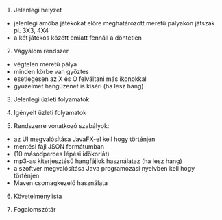 1. Jelenlegi helyzet
 - jelenlegi amőba játékokat előre meghatározott méretű pályakon játszák pl. 3X3, 4X4 
 - a két játékos között emiatt fennáll a döntetlen 


2. Vágyálom rendszer
  - végtelen méretű pálya
  - minden körbe van győztes
  - esetlegesen az X és O felváltani más ikonokkal
  - gyúzelmet hangüzenet is kíséri (ha lesz hang)

3. Jelenlegi üzleti folyamatok

4. Igényelt üzleti folyamatok

5. Rendszerre vonatkozó szabályok:
  - az UI megvalósítása JavaFX-el kell hogy történjen
  - mentési fájl JSON formátumban
  - (10 másodperces lépési időkorlát)
  - mp3-as kiterjesztésű hangfájlok használataz (ha lesz hang)
  - a szoftver megvalósítása Java programozási nyelvben kell hogy történjen
  - Maven csomagkezelő használata

6. Követelménylista

7. Fogalomszótár
